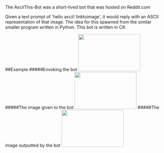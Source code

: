 The AsciiThis-Bot was a short-lived bot that was hosted on Reddit.com

Given a text prompt of 'hello ascii! linktoimage', it would reply with an ASCII representation of that image.
The idea for this spawned from the similar smaller program written in Python. This bot is written in C#.

##Example
#####Envoking the bot
<img src="http://i.imgur.com/lAKqxex.png" width="200" height="120">
#####The image given to the bot
<img src="http://i.imgur.com/NHQcHwV.gif" width="200" height="120"/>
#####The image outputted by the bot
<img src="http://i.imgur.com/jJk2TTR.png" width="200" height="120"/>

